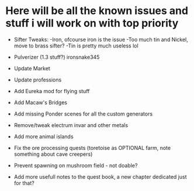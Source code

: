 # Here will be all the known issues and stuff i will work on with top priority

- Sifter Tweaks:
    -Iron, ofcourse iron is the issue
    -Too much tin and Nickel, move to brass sifter?
    -Tin is pretty much useless lol

- Pulverizer (1.3 stuff?) ironsnake345
- Update Market
- Update professions
- Add Eureka mod for flying stuff
- Add Macaw's Bridges
- Add missing Ponder scenes for all the custom generators

- Remove/tweak electrum invar and other metals
- Add more animal islands
- Fix the ore processing quests (toretoise as OPTIONAL farm, note something about cave creepers)
- Prevent spawning on mushroom field - not doable?
- Add more usefull notes to the quest book, a new chapter dedicated just for that?